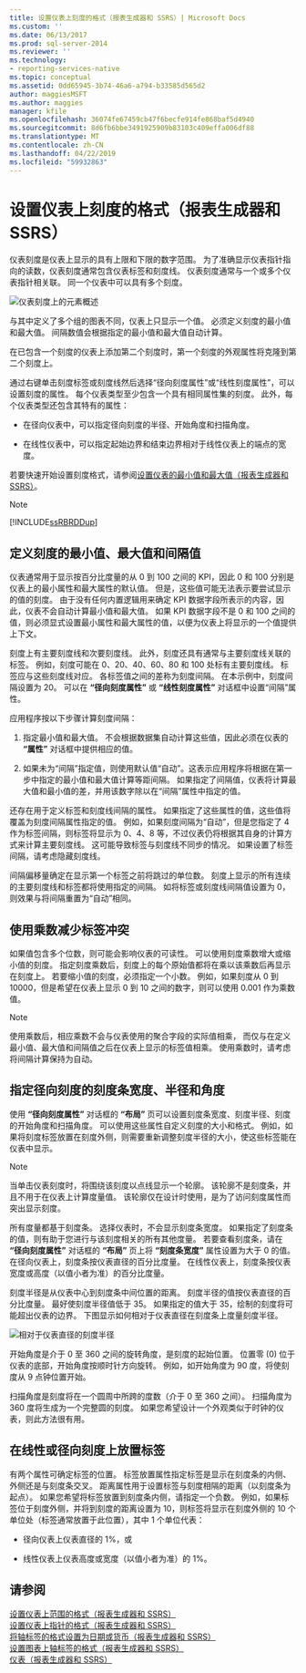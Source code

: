 ```yaml
---
title: 设置仪表上刻度的格式（报表生成器和 SSRS）| Microsoft Docs
ms.custom: ''
ms.date: 06/13/2017
ms.prod: sql-server-2014
ms.reviewer: ''
ms.technology:
- reporting-services-native
ms.topic: conceptual
ms.assetid: 0dd65945-3b74-46a6-a794-b33585d565d2
author: maggiesMSFT
ms.author: maggies
manager: kfile
ms.openlocfilehash: 36074fe67459cb47f6becfe914fe868baf5d4940
ms.sourcegitcommit: 8d6fb6bbe3491925909b83103c409effa006df88
ms.translationtype: MT
ms.contentlocale: zh-CN
ms.lasthandoff: 04/22/2019
ms.locfileid: "59932863"
---
```

# <a name="formatting-scales-on-a-gauge-report-builder-and-ssrs"></a>设置仪表上刻度的格式（报表生成器和 SSRS）
  仪表刻度是仪表上显示的具有上限和下限的数字范围。 为了准确显示仪表指针指向的读数，仪表刻度通常包含仪表标签和刻度线。 仪表刻度通常与一个或多个仪表指针相关联。 同一个仪表中可以具有多个刻度。  
  
 ![仪表刻度上的元素概述](../media/scaleoverviewdiagram.gif "Overview of elements on a gauge scale")  
  
 与其中定义了多个组的图表不同，仪表上只显示一个值。 必须定义刻度的最小值和最大值。 间隔数值会根据指定的最小值和最大值自动计算。  
  
 在已包含一个刻度的仪表上添加第二个刻度时，第一个刻度的外观属性将克隆到第二个刻度上。  
  
 通过右键单击刻度标签或刻度线然后选择“径向刻度属性”或“线性刻度属性”，可以设置刻度的属性。 每个仪表类型至少包含一个具有相同属性集的刻度。 此外，每个仪表类型还包含其特有的属性：  
  
-   在径向仪表中，可以指定径向刻度的半径、开始角度和扫描角度。  
  
-   在线性仪表中，可以指定起始边界和结束边界相对于线性仪表上的端点的宽度。  
  
 若要快速开始设置刻度格式，请参阅[设置仪表的最小值和最大值（报表生成器和 SSRS）](set-a-minimum-or-maximum-on-a-gauge-report-builder-and-ssrs.md)。  
  
> [!NOTE]  
>  [!INCLUDE[ssRBRDDup](../../includes/ssrbrddup-md.md)]  
  
##  <a name="DefiningMinMax"></a> 定义刻度的最小值、最大值和间隔值  
 仪表通常用于显示按百分比度量的从 0 到 100 之间的 KPI，因此 0 和 100 分别是仪表上的最小属性和最大属性的默认值。 但是，这些值可能无法表示要尝试显示的值的刻度。 由于没有任何内置逻辑用来确定 KPI 数据字段所表示的内容，因此，仪表不会自动计算最小值和最大值。 如果 KPI 数据字段不是 0 和 100 之间的值，则必须显式设置最小属性和最大属性的值，以便为仪表上将显示的一个值提供上下文。  
  
 刻度上有主要刻度线和次要刻度线。 此外，刻度还具有通常与主要刻度线关联的标签。 例如，刻度可能在 0、20、40、60、80 和 100 处标有主要刻度线。 标签应与这些刻度线对应。 各标签值之间的差称为刻度间隔。 在本示例中，刻度间隔设置为 20。 可以在 **“径向刻度属性”** 或 **“线性刻度属性”** 对话框中设置“间隔”属性。  
  
 应用程序按以下步骤计算刻度间隔：  
  
1.  指定最小值和最大值。 不会根据数据集自动计算这些值，因此必须在仪表的 **“属性”** 对话框中提供相应的值。  
  
2.  如果未为“间隔”指定值，则使用默认值“自动”。这表示应用程序将根据在第一步中指定的最小值和最大值计算等距间隔。 如果指定了间隔值，仪表将计算最大值和最小值的差，并用该数字除以在“间隔”属性中指定的值。  
  
 还存在用于定义标签和刻度线间隔的属性。 如果指定了这些属性的值，这些值将覆盖为刻度间隔属性指定的值。 例如，如果刻度间隔为“自动”，但是您指定了 4 作为标签间隔，则标签将显示为 0、4、8 等，不过仪表仍将根据其自身的计算方式来计算主要刻度线。 这可能导致标签与刻度线不同步的情况。 如果设置了标签间隔，请考虑隐藏刻度线。  
  
 间隔偏移量确定在显示第一个标签之前将跳过的单位数。 刻度上显示的所有连续的主要刻度线和标签都将使用指定的间隔。 如将标签或刻度线间隔值设置为 0，则效果与将间隔重置为“自动”相同。  
  
  
##  <a name="ReducingCollisions"></a> 使用乘数减少标签冲突  
 如果值包含多个位数，则可能会影响仪表的可读性。 可以使用刻度乘数增大或缩小值的刻度。 指定刻度乘数后，刻度上的每个原始值都将在乘以该乘数后再显示在刻度上。 若要缩小值的刻度，必须指定一个小数。 例如，如果刻度从 0 到 10000，但是希望在仪表上显示 0 到 10 之间的数字，则可以使用 0.001 作为乘数值。  
  
> [!NOTE]  
>  使用乘数后，相应乘数不会与仪表使用的聚合字段的实际值相乘， 而仅与在定义最小值、最大值和间隔值之后在仪表上显示的标签值相乘。 使用乘数时，请考虑将间隔计算保持为自动。  
  
  
##  <a name="SpecifyingScaleBar"></a> 指定径向刻度的刻度条宽度、半径和角度  
 使用 **“径向刻度属性”** 对话框的 **“布局”** 页可以设置刻度条宽度、刻度半径、刻度的开始角度和扫描角度。 可以使用这些属性自定义刻度的大小和格式。 例如，如果将刻度标签放置在刻度外侧，则需要重新调整刻度半径的大小，使这些标签能在仪表中显示。  
  
> [!NOTE]  
>  当单击仪表刻度时，将围绕该刻度以点线显示一个轮廓。 该轮廓不是刻度条，并且不用于在仪表上计算度量值。 该轮廓仅在设计时使用，是为了访问刻度属性而突出显示刻度。  
  
 所有度量都基于刻度条。 选择仪表时，不会显示刻度条宽度。 如果指定了刻度条的值，则有助于您进行与该刻度相关的所有其他度量。 若要查看刻度条，请在 **“径向刻度属性”** 对话框的 **“布局”** 页上将 **“刻度条宽度”** 属性设置为大于 0 的值。 在径向仪表上，刻度条按仪表直径的百分比度量。 在线性仪表上，刻度条按仪表宽度或高度（以值小者为准）的百分比度量。  
  
 刻度半径是从仪表中心到刻度条中间位置的距离。 刻度半径的值按仪表直径的百分比度量。 最好使刻度半径值低于 35。 如果指定的值大于 35，绘制的刻度将可能超出仪表的边界。 下图显示如何相对于仪表直径在刻度条上度量刻度半径。  
  
 ![相对于仪表直径的刻度半径](../media/scaleradiusdiagram.gif "Scale radius relative to gauge diameter")  
  
 开始角度是介于 0 至 360 之间的旋转角度，是刻度的起始位置。 位置零 (0) 位于仪表的底部，开始角度按顺时针方向旋转。 例如，如开始角度为 90 度，将使刻度从 9 点钟位置开始。  
  
 扫描角度是刻度将在一个圆周中所跨的度数（介于 0 至 360 之间）。 扫描角度为 360 度将生成为一个完整圆的刻度。 如果您希望设计一个外观类似于时钟的仪表，则此方法很有用。  
  
  
##  <a name="PositioningLabels"></a> 在线性或径向刻度上放置标签  
 有两个属性可确定标签的位置。 标签放置属性指定标签是显示在刻度条的内侧、外侧还是与刻度条交叉。 距离属性用于设置标签与刻度相隔的距离（以刻度条为起点）。 如果您希望将标签放置到刻度条内侧，请指定一个负数。 例如，如果标签位于刻度外侧，并将到刻度的距离设置为 10，则标签将显示在刻度外侧的 10 个单位处（标签通常放置于此位置），其中 1 个单位代表：  
  
-   径向仪表上仪表直径的 1%，或  
  
-   线性仪表上仪表高度或宽度（以值小者为准）的 1%。  
  
## <a name="see-also"></a>请参阅  
 [设置仪表上范围的格式（报表生成器和 SSRS）](formatting-ranges-on-a-gauge-report-builder-and-ssrs.md)   
 [设置仪表上指针的格式（报表生成器和 SSRS）](formatting-pointers-on-a-gauge-report-builder-and-ssrs.md)   
 [将轴标签的格式设置为日期或货币（报表生成器和 SSRS）](format-axis-labels-as-dates-or-currencies-report-builder-and-ssrs.md)   
 [设置图表上轴标签的格式（报表生成器和 SSRS）](formatting-axis-labels-on-a-chart-report-builder-and-ssrs.md)   
 [仪表（报表生成器和 SSRS）](gauges-report-builder-and-ssrs.md)  
  
  
